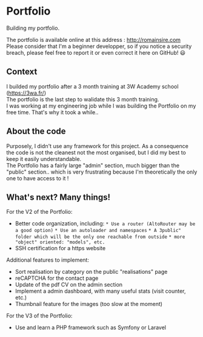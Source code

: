 # Portfolio
Building my portfolio.

The portfolio is available online at this address : http://romainsire.com  
Please consider that I'm a beginner developper, so if you notice a security breach, please feel free to report it or even correct it here on GitHub!  :smiley:

## Context
I builded my portfolio after a 3 month training at 3W Academy school (https://3wa.fr/)  
The portfolio is the last step to walidate this 3 month training.  
I was working at my engineering job while I was building the Portfolio on my free time. That's why it took a while..

## About the code
Purposely, I didn't use any framework for this project. As a consequence the code is not the cleanest not the most organised, but I did my best to keep it easily understandable.  
The Portfolio has a fairly large "admin" section, much bigger than the "public" section.. which is very frustrating because I'm theoretically the only one to have access to it !

## What's next? Many things!  
For the V2 of the Portfolio:  
* Better code organization, including:
 `* Use a router (AltoRouter may be a good option)`
 `* Use an autoloader and namespaces`
 `* A 3public" folder which will be the only one reachable from outside`
 `* more "object" oriented: "models", etc.`
* SSH certification for a https website

Additional features to implement:
* Sort realisation by category on the public "realisations" page
* reCAPTCHA for the contact page
* Update of the pdf CV on the admin section
* Implement a admin dashboard, with many useful stats (visit counter, etc.)
* Thumbnail feature for the images (too slow at the moment)

For the V3 of the Portfolio:
* Use and learn a PHP framework such as Symfony or Laravel
